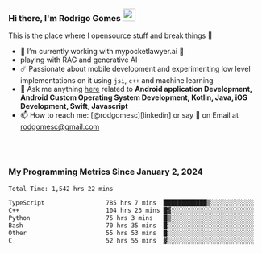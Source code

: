
### Hi there, I'm Rodrigo Gomes <img src="https://media.giphy.com/media/hvRJCLFzcasrR4ia7z/giphy.gif" width="25px">
This is the place where I opensource stuff and break things 🤣
- 🔭 I’m currently working with mypocketlawyer.ai 💜
- playing with RAG and generative AI
- ☄️ Passionate about mobile development and experimenting low level implementations on it using `jsi`, `c++` and machine learning
- 💬 Ask me anything [here](https://github.com/rodgomesc/rodgomesc/issues) related to <b>Android application Development, Android Custom Operating System Development, Kotlin, Java, iOS Development, Swift, Javascript</b>
- 📫 How to reach me: [@rodgomesc][linkedin] or say 👋 on Email at [rodgomesc@gmail.com](mailto:rodgomesc@gmail.com)


<br/>

<!-- 
<picture>
  <img src="/github-metrics.svg" alt="Metrics">
</picture>
-->

</br>

### My Programming Metrics Since January 2, 2024 


<!--START_SECTION:waka-->

```txt
Total Time: 1,542 hrs 22 mins

TypeScript                 785 hrs 7 mins  ████████████▒░░░░░░░░░░░░   49.12 %
C++                        104 hrs 23 mins █▓░░░░░░░░░░░░░░░░░░░░░░░   06.53 %
Python                     75 hrs 3 mins   █▒░░░░░░░░░░░░░░░░░░░░░░░   04.70 %
Bash                       70 hrs 35 mins  █░░░░░░░░░░░░░░░░░░░░░░░░   04.42 %
Other                      55 hrs 53 mins  █░░░░░░░░░░░░░░░░░░░░░░░░   03.50 %
C                          52 hrs 55 mins  ▓░░░░░░░░░░░░░░░░░░░░░░░░   03.31 %
```

<!--END_SECTION:waka-->
